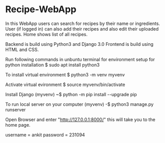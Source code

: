 # Recipe-WebApp
In this WebApp users can search for recipes by their name or ingredients.
User (if logged in) can also add their recipes and also edit their uploaded recipes.
Home shows list of all recipes.

Backend is build using Python3 and Django 3.0
Frontend is build using HTML and CSS.

Run following commands in unbuntu terminal for environment setup
for python installation
$ sudo apt install python3

To install virtual environment
$ python3 -m venv myvenv

Activate virtual evironment
$ source myvenv/bin/activate

Install Django
(myvenv) ~$ python -m pip install --upgrade pip

To run local server on your computer 
(myvenv) -$ python3 manage.py runserver

Open Browser and enter "http://127.0.0.1:8000/"  this will take you to the home page.

username = ankit
password = 231094
